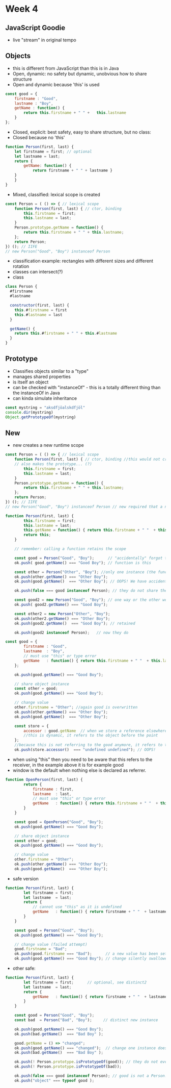 # Week 4

## JavaScript Goodie

* live "stream" in original tempo

## Objects

* this is different from JavaScript than this is in Java
* Open, dynamic: no safety but dynamic, unobvious how to share structure
* Open and dynamic because 'this' is used

```javascript
const good = {
    firstname : "Good",
    lastname : "Boy",
    getName : function() {
        return this.firstname + " " +   this.lastname
    }
};
```

* Closed, explicit: best safety, easy to share structure, but no class:
* Closed because no 'this'

```javascript
function Person(first, last) {
    let firstname = first; // optional
    let lastname = last;
    return {
        getName: function() {
            return firstname + " " + lastname }
    }
    }
}
```

* Mixed, classified: lexical scope is created

```javascript
const Person = ( () => { // lexical scope
    function Person(first, last) { // ctor, binding
        this.firstname = first;
        this.lastname = last;
    }
    Person.prototype.getName = function() {
        return this.firstname + " " + this.lastname;
    };
    return Person;
}) (); // IIFE
// new Person("Good", "Boy") instanceof Person
```

* classification example: rectangles with different sizes and different rotation
* classes can intersect(?)
* class

```javascript
class Person {
  #firstname
  #lastname

  constructor(first, last) {
    this.#firstname = first
    this.#lastname = last
  }

  getName() {
    return this.#firstname + " " + this.#lastname
  }
}
```

## Prototype

* Classifies objects similar to a "type"
* manages shared properties
* is itself an object
* can be checked with "instanceOf" - this is a totally different thing than the instanceOf in Java
* can kinda simulate inheritance

```javascript
const mystring = "aksdfjöalskdfjöl"
console.dir(mystring)
Object.getPrototypeOf(mystring)
```

## New

* new creates a new runtime scope

```javascript
const Person = ( () => { // lexical scope
    function Person(first, last) { // ctor, binding //this would not create a new object, when it is called without new
    // also makes the prototype... (?)
        this.firstname = first;
        this.lastname = last;
    }
    Person.prototype.getName = function() {
        return this.firstname + " " + this.lastname;
    };
    return Person;
}) (); // IIFE
// new Person("Good", "Boy") instanceof Person // new required that a new empty object is created
```

```javascript
function Person(first, last) {
        this.firstname = first;
        this.lastname = last;
        this.getName = function() { return this.firstname + " "  + this.lastname };
        return this;
    }

    // remember: calling a function retains the scope

    const good = Person("Good", "Boy");      // "accidentally" forgot the "new"
    ok.push( good.getName() === "Good Boy"); // function is this

    const other = Person("Other", "Boy"); //only one instance (the function itself), therefore good boy is overwritten
    ok.push(other.getName() === "Other Boy");
    ok.push(good.getName()  === "Other Boy"); // OOPS! We have accidentally overwritten the good boy.

    ok.push(false === good instanceof Person); // they do not share the prototype

    const good2 = new Person("Good", "Boy"); // one way or the other we have to create a "new" object!
    ok.push( good2.getName() === "Good Boy");

    const other2 = new Person("Other", "Boy");
    ok.push(other2.getName() === "Other Boy");
    ok.push(good2.getName()  === "Good Boy"); // retained

    ok.push(good2 instanceof Person);   // now they do
```

```javascript
const good = {
        firstname : "Good",
        lastname  : "Boy",
        // must use "this" or type error
        getName   : function() { return this.firstname + " "  + this.lastname }
    };

    ok.push(good.getName() === "Good Boy");

    // share object instance
    const other = good;
    ok.push(good.getName() === "Good Boy");

    // change value
    other.firstname = "Other"; //again good is overwritten
    ok.push(other.getName() === "Other Boy");
    ok.push(good.getName()  === "Other Boy");

    const store = {
        accessor : good.getName  // when we store a reference elsewhere
        //this is dynamic, it refers to the object before the point
    };
    //because this is not referring to the good anymore, it refers to the store because this is kinda on the left side of the point
    ok.push(store.accessor()  === "undefined undefined"); // OOPS!
```

* when using "this" then you need to be aware that this refers to the receiver, in the example above it is for example good
* window is the default when nothing else is declared as referrer.

```javascript
function OpenPerson(first, last) {
        return {
            firstname : first,
            lastname  : last,
            // must use "this" or type error
            getName   : function() { return this.firstname + " "  + this.lastname }
        }
    }

    const good = OpenPerson("Good", "Boy");
    ok.push(good.getName() === "Good Boy");

    // share object instance
    const other = good;
    ok.push(good.getName() === "Good Boy");

    // change value
    other.firstname = "Other";
    ok.push(other.getName() === "Other Boy");
    ok.push(good.getName()  === "Other Boy");
```

* safe version

```javascript
function Person(first, last) {
        let firstname = first;
        let lastname  = last;
        return {
            // cannot use "this" as it is undefined
            getName   : function() { return firstname + " "  + lastname }
        }
    }

    const good = Person("Good", "Boy");
    ok.push(good.getName() === "Good Boy");

    // change value (failed attempt)
    good.firstname = "Bad";
    ok.push(good.firstname === "Bad");      // a new value has been set, but it is not used, Object.seal() prevents this
    ok.push(good.getName() === "Good Boy"); // change silently swallowed, expected: "Bad Boy"
```

* other safe:

```javascript
function Person(first, last) {
        let firstname = first;      // optional, see distinct2
        let lastname  = last;
        return {
            getName   : function() { return firstname + " "  + lastname }
        }
    }

    const good = Person("Good", "Boy");
    const bad  = Person("Bad", "Boy");     // distinct new instance

    ok.push(good.getName() === "Good Boy");
    ok.push(bad.getName()  === "Bad Boy" );

    good.getName = () => "changed";
    ok.push(good.getName() === "changed");  // change one instance doesn't change the other
    ok.push(bad.getName()  === "Bad Boy" );

    ok.push(! Person.prototype.isPrototypeOf(good)); // they do not even share the same prototype
    ok.push(! Person.prototype.isPrototypeOf(bad));

    ok.push(false === good instanceof Person); // good is not a Person! //does not classify the person
    ok.push("object" === typeof good );
```

